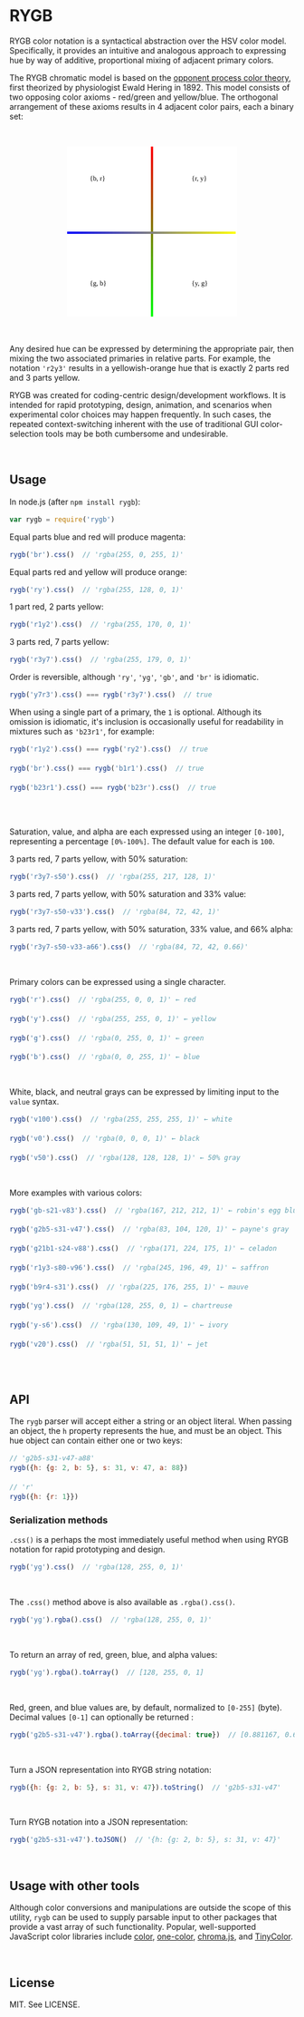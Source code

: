 # RYGB #
RYGB color notation is a syntactical abstraction over the HSV color model. Specifically, it provides an intuitive and analogous approach to expressing hue by way of additive, proportional mixing of adjacent primary colors.

The RYGB chromatic model is based on the [opponent process color theory](https://en.wikipedia.org/wiki/Opponent_process), first theorized by physiologist Ewald Hering in 1892. This model consists of two opposing color axioms - red/green and yellow/blue.  The orthogonal arrangement of these axioms results in 4 adjacent color pairs, each a binary set:

<br>

<p align="center"><img height="300px" src="https://raw.githubusercontent.com/paintparty/rygb-js/master/images/rygb-diagram.svg?sanitize=true" /></p>

&nbsp;
<br>

Any desired hue can be expressed by determining the appropriate pair, then mixing the two associated primaries in relative parts. For example, the notation `'r2y3'` results in a yellowish-orange hue that is exactly 2 parts red and 3 parts yellow.

RYGB was created for coding-centric design/development workflows. It is intended for rapid prototyping, design, animation, and scenarios when experimental color choices may happen frequently. In such cases, the repeated context-switching inherent with the use of traditional GUI color-selection tools may be both cumbersome and undesirable.

<br>

## Usage ##

In node.js (after `npm install rygb`):
```javascript
var rygb = require('rygb')
```

Equal parts blue and red will produce magenta:
```javascript
rygb('br').css()  // 'rgba(255, 0, 255, 1)'
```

Equal parts red and yellow will produce orange:
```javascript
rygb('ry').css()  // 'rgba(255, 128, 0, 1)'
```

1 part red, 2 parts yellow:
```javascript
rygb('r1y2').css()  // 'rgba(255, 170, 0, 1)'
```

3 parts red, 7 parts yellow:
```javascript
rygb('r3y7').css()  // 'rgba(255, 179, 0, 1)'
```

Order is reversible, although `'ry'`, `'yg'`, `'gb'`, and `'br'` is idiomatic.
```javascript
rygb('y7r3').css() === rygb('r3y7').css()  // true
```

When using a single part of a primary, the `1` is optional. Although its omission is idiomatic, it's inclusion is occasionally useful for readability in mixtures such as `'b23r1'`, for example:
```javascript
rygb('r1y2').css() === rygb('ry2').css()  // true

rygb('br').css() === rygb('b1r1').css()  // true

rygb('b23r1').css() === rygb('b23r').css()  // true
```

<br>
<br>

Saturation, value, and alpha are each expressed using an integer `[0-100]`, representing a percentage `[0%-100%]`. The default value for each is `100`.

3 parts red, 7 parts yellow, with 50% saturation:
```javascript
rygb('r3y7-s50').css()  // 'rgba(255, 217, 128, 1)'
```

3 parts red, 7 parts yellow, with 50% saturation and 33% value:
```javascript
rygb('r3y7-s50-v33').css()  // 'rgba(84, 72, 42, 1)'
```

3 parts red, 7 parts yellow, with 50% saturation, 33% value, and 66% alpha:
```javascript
rygb('r3y7-s50-v33-a66').css()  // 'rgba(84, 72, 42, 0.66)'
```

<br>

Primary colors can be expressed using a single character.<br>

```javascript
rygb('r').css()  // 'rgba(255, 0, 0, 1)' ← red

rygb('y').css()  // 'rgba(255, 255, 0, 1)' ← yellow

rygb('g').css()  // 'rgba(0, 255, 0, 1)' ← green

rygb('b').css()  // 'rgba(0, 0, 255, 1)' ← blue
```

<br>

White, black, and neutral grays can be expressed by limiting input to the `value` syntax.<br>

```javascript
rygb('v100').css()  // 'rgba(255, 255, 255, 1)' ← white

rygb('v0').css()  // 'rgba(0, 0, 0, 1)' ← black

rygb('v50').css()  // 'rgba(128, 128, 128, 1)' ← 50% gray
```

<br>

More examples with various colors:

```javascript
rygb('gb-s21-v83').css()  // 'rgba(167, 212, 212, 1)' ← robin's egg blue

rygb('g2b5-s31-v47').css()  // 'rgba(83, 104, 120, 1)' ← payne's gray

rygb('g21b1-s24-v88').css()  // 'rgba(171, 224, 175, 1)' ← celadon

rygb('r1y3-s80-v96').css()  // 'rgba(245, 196, 49, 1)' ← saffron

rygb('b9r4-s31').css()  // 'rgba(225, 176, 255, 1)' ← mauve

rygb('yg').css()  // 'rgba(128, 255, 0, 1) ← chartreuse

rygb('y-s6').css()  // 'rgba(130, 109, 49, 1)' ← ivory

rygb('v20').css()  // 'rgba(51, 51, 51, 1)' ← jet
```
<br>
<br>

## API ##
The `rygb` parser will accept either a string or an object literal. When passing an object, the `h` property represents the hue, and must be an object. This hue object can contain either one or two keys:
```javascript
// 'g2b5-s31-v47-a88'
rygb({h: {g: 2, b: 5}, s: 31, v: 47, a: 88})

// 'r'
rygb({h: {r: 1}})
```


### Serialization methods


`.css()` is a perhaps the most immediately useful method when using RYGB notation for rapid prototyping and design.

```javascript
rygb('yg').css()  // 'rgba(128, 255, 0, 1)'
```

<br>

The `.css()` method above is also available as `.rgba().css()`.
```javascript
rygb('yg').rgba().css()  // 'rgba(128, 255, 0, 1)'
```

<br>

To return an array of red, green, blue, and alpha values:
```javascript
rygb('yg').rgba().toArray()  // [128, 255, 0, 1]
```

<br>

Red, green, and blue values are, by default, normalized to `[0-255]` (byte). Decimal values `[0-1]` can optionally be returned :
```javascript
rygb('g2b5-s31-v47').rgba().toArray({decimal: true})  // [0.881167, 0.69, 1, 1]
```

<br>

Turn a JSON representation into RYGB string notation:
```javascript
rygb({h: {g: 2, b: 5}, s: 31, v: 47}).toString()  // 'g2b5-s31-v47'
```

<br>

Turn RYGB notation into a JSON representation:
```javascript
rygb('g2b5-s31-v47').toJSON()  // '{h: {g: 2, b: 5}, s: 31, v: 47}'
```

<br>

## Usage with other tools ##
Although color conversions and manipulations are outside the scope of this utility, `rygb` can be used to supply parsable input to other packages that provide a vast array of such functionality. Popular, well-supported JavaScript color libraries include [color](https://github.com/Qix-/color), [one-color](https://github.com/One-com/one-color), [chroma.js](https://github.com/gka/chroma.js/), and [TinyColor](https://github.com/bgrins/TinyColor).

<br>

## License ##
MIT. See LICENSE.
